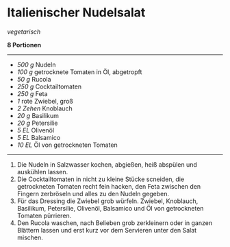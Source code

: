 # Italienischer Nudelsalat

*vegetarisch*

**8 Portionen**

---
- *500 g* Nudeln
- *100 g* getrocknete Tomaten in Öl, abgetropft
- *50 g* Rucola
- *250 g* Cocktailtomaten
- *250 g* Feta
- *1* rote Zwiebel, groß
- *2 Zehen* Knoblauch
- *20 g* Basilikum
- *20 g* Petersilie
- *5 EL* Olivenöl
- *5 EL* Balsamico
- *10 EL* Öl von getrockneten Tomaten
---
1. Die Nudeln in Salzwasser kochen, abgießen, heiß abspülen und auskühlen lassen. 
2. Die Cocktailtomaten in nicht zu kleine Stücke scneiden, die getrockneten Tomaten recht fein hacken, den Feta zwischen den Fingern zerbröseln und alles zu den Nudeln gegeben.
3. Für das Dressing die Zwiebel grob würfeln. Zwiebel, Knoblauch, Basilikum, Petersilie, Olivenöl, Balsamico und Öl von getrockneten Tomaten pürrieren.
4. Den Rucola waschen, nach Belieben grob zerkleinern oder in ganzen Blättern lassen und erst kurz vor dem Servieren unter den Salat mischen. 
